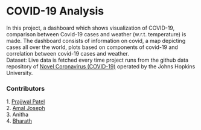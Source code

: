 <p> <h1>COVID-19 Analysis</h1> </p>
In this project, a dashboard which shows visualization of COVID-19, comparison between Covid-19 cases and weather (w.r.t. temperature) is made. The dashboard consists of information on covid, a map depicting cases all over the world, plots based on components of covid-19 and correlation between covid-19 cases and weather.<br>
Dataset: Live data is fetched every time project runs from the github data repository of <a href="https://github.com/CSSEGISandData/COVID-19/tree/master/csse_covid_19_data/csse_covid_19_time_series" rel="nofollow">Novel Coronavirus (COVID-19)</a> operated by the Johns Hopkins University.

<p> <h3>Contributors</h3> </p>
1. <a href="https://github.com/PrajjwalP" rel="nofollow">Prajjwal Patel</a> <br>
2. <a href="https://github.com/amaljoseph1999" rel="nofollow">Amal Joseph</a> <br>
3. Anitha <br>
4. <a href="https://github.com/BharathSakthivel16" rel="nofollow">Bharath</a>
